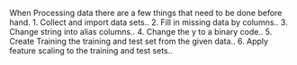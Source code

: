 
When Processing data there are a few things that need to be done before hand. 
    1. Collect and import data sets..
    2. Fill in missing data by columns..
    3. Change string into alias columns..
    4. Change the y to a binary code..
    5. Create Training the training and test set from the given data..
    6. Apply feature scaling to the training and test sets..

